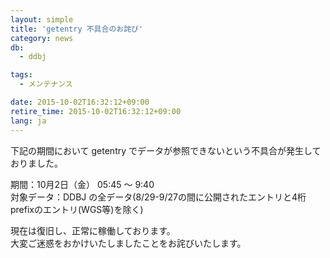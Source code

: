 ```yaml
---
layout: simple
title: 'getentry 不具合のお詫び'
category: news
db:
  - ddbj

tags:
  - メンテナンス

date: 2015-10-02T16:32:12+09:00
retire_time: 2015-10-02T16:32:12+09:00
lang: ja
---
```


<p>下記の期間において getentry でデータが参照できないという不具合が発生しておりました。</p>

<p>期間：10月2日（金） 05:45 〜 9:40<br>対象データ：DDBJ の全データ(8/29-9/27の間に公開されたエントリと4桁prefixのエントリ(WGS等)を除く)</p>

<p>現在は復旧し、正常に稼働しております。<br>大変ご迷惑をおかけいたしましたことをお詫びいたします。</p>
